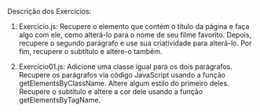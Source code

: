 Descrição dos Exercícios:

01. Exercício.js:
    Recupere o elemento que contém o título da página e faça algo com ele, como alterá-lo para o nome de seu filme favorito.
    Depois, recupere o segundo parágrafo e use sua criatividade para alterá-lo.
    Por fim, recupere o subtítulo e altere-o também.

02. Exercício01.js:
    Adicione uma classe igual para os dois parágrafos.
    Recupere os parágrafos via código JavaScript usando a função getElementsByClassName.
    Altere algum estilo do primeiro deles.
    Recupere o subtítulo e altere a cor dele usando a função getElementsByTagName.